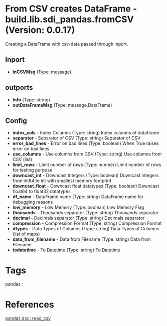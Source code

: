 # From CSV creates DataFrame - build.lib.sdi_pandas.fromCSV (Version: 0.0.17)

Creating a DataFrame with csv-data passed through inport.

## Inport

* **inCSVMsg** (Type: message) 

## outports

* **Info** (Type: string) 
* **outDataFrameMsg** (Type: message.DataFrame) 

## Config

* **index_cols** - Index Columns (Type: string) Index columns of dataframe
* **separator** - Separator of CSV (Type: string) Separator of CSV
* **error_bad_lines** - Error on bad lines (Type: boolean) When True raises error on bad lines
* **use_columns** - Use columns from CSV (Type: string) Use columns from CSV (list)
* **limit_rows** - Limit number of rows (Type: number) Limit number of rows for testing purpose
* **downcast_int** - Downcast integers (Type: boolean) Downcast integers from int64 to int with smallest memory footprint
* **downcast_float** - Downcast float datatypes (Type: boolean) Downcast float64 to float32 datatypes
* **df_name** - DataFrame name (Type: string) DataFrame name for debugging reasons
* **low_memory** - Low Memory  (Type: boolean) Low Memory Flag
* **thousands** - Thousands separator (Type: string) Thousands separator
* **decimal** - Decimals separator (Type: string) Decimals separator
* **compression** - Compression Format (Type: string) Compression Format
* **dtypes** - Data Types of Columns (Type: string) Data Types of Columns (list of maps)
* **data_from_filename** - Data from Filename (Type: string) Data from Filename
* **todatetime** - To Datetime (Type: string) To Datetime


# Tags
pandas : 

# References
[pandas doc: read_csv](https://pandas.pydata.org/pandas-docs/stable/reference/api/pandas.read_csv.html)

